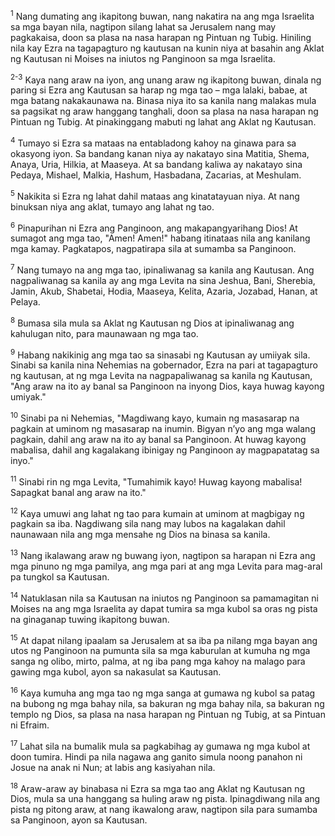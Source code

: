 <sup>1</sup>
Nang dumating ang ikapitong buwan, nang nakatira na ang mga Israelita sa mga bayan nila, nagtipon silang lahat sa Jerusalem nang may pagkakaisa, doon sa plasa na nasa harapan ng Pintuan ng Tubig. Hiniling nila kay Ezra na tagapagturo ng kautusan na kunin niya at basahin ang Aklat ng Kautusan ni Moises na iniutos ng Panginoon sa mga Israelita.

<sup>2-3</sup>
Kaya nang araw na iyon, ang unang araw ng ikapitong buwan, dinala ng paring si Ezra ang Kautusan sa harap ng mga tao – mga lalaki, babae, at mga batang nakakaunawa na. Binasa niya ito sa kanila nang malakas mula sa pagsikat ng araw hanggang tanghali, doon sa plasa na nasa harapan ng Pintuan ng Tubig. At pinakinggang mabuti ng lahat ang Aklat ng Kautusan. 

<sup>4</sup>
Tumayo si Ezra sa mataas na entabladong kahoy na ginawa para sa okasyong iyon. Sa bandang kanan niya ay nakatayo sina Matitia, Shema, Anaya, Uria, Hilkia, at Maaseya. At sa bandang kaliwa ay nakatayo sina Pedaya, Mishael, Malkia, Hashum, Hasbadana, Zacarias, at Meshulam. 

<sup>5</sup>
Nakikita si Ezra ng lahat dahil mataas ang kinatatayuan niya. At nang binuksan niya ang aklat, tumayo ang lahat ng tao. 

<sup>6</sup>
Pinapurihan ni Ezra ang Panginoon, ang makapangyarihang Dios! At sumagot ang mga tao, "Amen! Amen!" habang itinataas nila ang kanilang mga kamay. Pagkatapos, nagpatirapa sila at sumamba sa Panginoon. 

<sup>7</sup>
Nang tumayo na ang mga tao, ipinaliwanag sa kanila ang Kautusan. Ang nagpaliwanag sa kanila ay ang mga Levita na sina Jeshua, Bani, Sherebia, Jamin, Akub, Shabetai, Hodia, Maaseya, Kelita, Azaria, Jozabad, Hanan, at Pelaya. 

<sup>8</sup>
Bumasa sila mula sa Aklat ng Kautusan ng Dios at ipinaliwanag ang kahulugan nito, para maunawaan ng mga tao. 

<sup>9</sup>
Habang nakikinig ang mga tao sa sinasabi ng Kautusan ay umiiyak sila. Sinabi sa kanila nina Nehemias na gobernador, Ezra na pari at tagapagturo ng kautusan, at ng mga Levita na nagpapaliwanag sa kanila ng Kautusan, "Ang araw na ito ay banal sa Panginoon na inyong Dios, kaya huwag kayong umiyak." 

<sup>10</sup>
Sinabi pa ni Nehemias, "Magdiwang kayo, kumain ng masasarap na pagkain at uminom ng masasarap na inumin. Bigyan nʼyo ang mga walang pagkain, dahil ang araw na ito ay banal sa Panginoon. At huwag kayong mabalisa, dahil ang kagalakang ibinigay ng Panginoon ay magpapatatag sa inyo." 

<sup>11</sup>
Sinabi rin ng mga Levita, "Tumahimik kayo! Huwag kayong mabalisa! Sapagkat banal ang araw na ito." 

<sup>12</sup>
Kaya umuwi ang lahat ng tao para kumain at uminom at magbigay ng pagkain sa iba. Nagdiwang sila nang may lubos na kagalakan dahil naunawaan nila ang mga mensahe ng Dios na binasa sa kanila.

<sup>13</sup>
Nang ikalawang araw ng buwang iyon, nagtipon sa harapan ni Ezra ang mga pinuno ng mga pamilya, ang mga pari at ang mga Levita para mag-aral pa tungkol sa Kautusan. 

<sup>14</sup>
Natuklasan nila sa Kautusan na iniutos ng Panginoon sa pamamagitan ni Moises na ang mga Israelita ay dapat tumira sa mga kubol sa oras ng pista na ginaganap tuwing ikapitong buwan. 

<sup>15</sup>
At dapat nilang ipaalam sa Jerusalem at sa iba pa nilang mga bayan ang utos ng Panginoon na pumunta sila sa mga kaburulan at kumuha ng mga sanga ng olibo, mirto, palma, at ng iba pang mga kahoy na malago para gawing mga kubol, ayon sa nakasulat sa Kautusan. 

<sup>16</sup>
Kaya kumuha ang mga tao ng mga sanga at gumawa ng kubol sa patag na bubong ng mga bahay nila, sa bakuran ng mga bahay nila, sa bakuran ng templo ng Dios, sa plasa na nasa harapan ng Pintuan ng Tubig, at sa Pintuan ni Efraim. 

<sup>17</sup>
Lahat sila na bumalik mula sa pagkabihag ay gumawa ng mga kubol at doon tumira. Hindi pa nila nagawa ang ganito simula noong panahon ni Josue na anak ni Nun; at labis ang kasiyahan nila. 

<sup>18</sup>
Araw-araw ay binabasa ni Ezra sa mga tao ang Aklat ng Kautusan ng Dios, mula sa una hanggang sa huling araw ng pista. Ipinagdiwang nila ang pista ng pitong araw, at nang ikawalong araw, nagtipon sila para sumamba sa Panginoon, ayon sa Kautusan.
